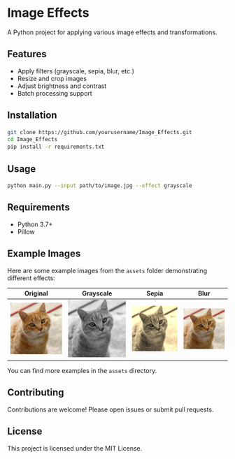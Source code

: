 # Image Effects

A Python project for applying various image effects and transformations.

## Features

- Apply filters (grayscale, sepia, blur, etc.)
- Resize and crop images
- Adjust brightness and contrast
- Batch processing support

## Installation

```bash
git clone https://github.com/yourusername/Image_Effects.git
cd Image_Effects
pip install -r requirements.txt
```

## Usage

```bash
python main.py --input path/to/image.jpg --effect grayscale
```

## Requirements

- Python 3.7+
- Pillow

## Example Images

Here are some example images from the `assets` folder demonstrating different effects:

| Original | Grayscale | Sepia | Blur |
|----------|-----------|-------|------|
| ![Original](src/assets/original.jpg) | ![Grayscale](src/assets/grayscale/grayscale.jpg) | ![Sepia](src/assets/sepia/sepia.jpg) | ![Blur](src/assets/blur/blur.jpg) |

You can find more examples in the `assets` directory.

## Contributing

Contributions are welcome! Please open issues or submit pull requests.

## License

This project is licensed under the MIT License.
